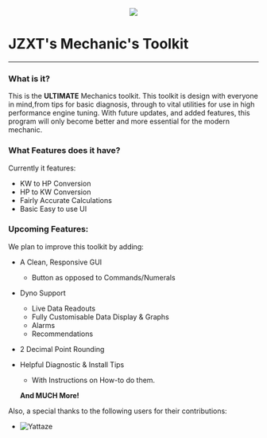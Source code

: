 <p align="center">
  <img src="https://i.imgur.com/1s846Bo.png">
</p>  

# JZXT's Mechanic's Toolkit
***
### What is it?
This is the **ULTIMATE** Mechanics toolkit. This toolkit is design with everyone in mind,from
tips for basic diagnosis, through to vital utilities for use in high performance engine tuning.
With future updates, and added features, this program will only become better and more essential
for the modern mechanic. 

### What Features does it have?
Currently it features:
* KW to HP Conversion
* HP to KW Conversion
* Fairly Accurate Calculations
* Basic Easy to use UI

### Upcoming Features:
We plan to improve this toolkit by adding:
* A Clean, Responsive GUI
  * Button as opposed to Commands/Numerals
* Dyno Support
  * Live Data Readouts
  * Fully Customisable Data Display & Graphs
  * Alarms
  * Recommendations
* 2 Decimal Point Rounding
* Helpful Diagnostic & Install Tips
  * With Instructions on How-to do them.
  
  **And MUCH More!**
  
  
 Also, a special thanks to the following users for their contributions:
 * ![Yattaze](https://github.com/Tlgyt "https://github.com/Tlgyt")
